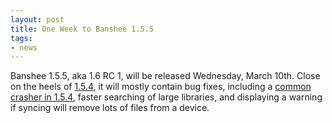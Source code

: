 ```yaml
---
layout: post
title: One Week to Banshee 1.5.5
tags:
- news
---
```


Banshee 1.5.5, aka 1.6 RC 1, will be released Wednesday, March 10th.  Close on the heels of [1.5.4](/download/archives/1.5.4), it will mostly contain bug fixes, including a [common crasher in 1.5.4](http://bugzilla.gnome.org/show_bug.cgi?id=611128), faster searching of large libraries, and displaying a warning if syncing will remove lots of files from a device.
